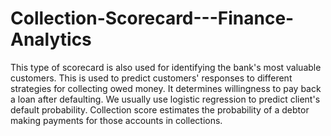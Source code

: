 # Collection-Scorecard---Finance-Analytics
This type of scorecard is also used for identifying the bank's most valuable customers. This is used to predict customers' responses to different strategies for collecting owed money. It determines willingness to pay back a loan after defaulting. We usually use logistic regression to predict client's default probability.
Collection score estimates the probability of a debtor making payments for those accounts in collections.

